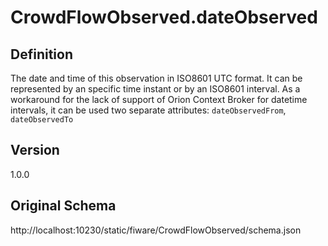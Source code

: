 # CrowdFlowObserved.dateObserved

## Definition
The date and time of this observation in ISO8601 UTC format. It can be represented by an specific time instant or by an ISO8601 interval. As a workaround for the lack of support of Orion Context Broker for datetime intervals, it can be used two separate attributes: `dateObservedFrom`, `dateObservedTo`

## Version
1.0.0

## Original Schema
http://localhost:10230/static/fiware/CrowdFlowObserved/schema.json
